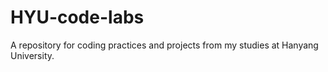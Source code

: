 # HYU-code-labs
A repository for coding practices and projects from my studies at Hanyang University.
